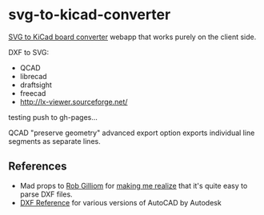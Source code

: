 svg-to-kicad-converter
======================

[SVG to KiCad board converter](http://mondalaci.github.io/svg-to-kicad-converter/) webapp that works purely on the client side.

DXF to SVG:
* QCAD
* librecad
* draftsight
* freecad
* http://lx-viewer.sourceforge.net/

testing push to gh-pages...

QCAD "preserve geometry" advanced export option exports individual line segments as separate lines.


References
----------

* Mad props to [Rob Gilliom](http://usa.autodesk.com/adsk/servlet/item?id=12272454&linkID=10809853&siteID=123112) for [making me realize](http://tech.groups.yahoo.com/group/kicad-users/message/15334) that it's quite easy to parse DXF files.
* [DXF Reference](http://usa.autodesk.com/adsk/servlet/item?id=12272454&linkID=10809853&siteID=123112) for various versions of AutoCAD by Autodesk
